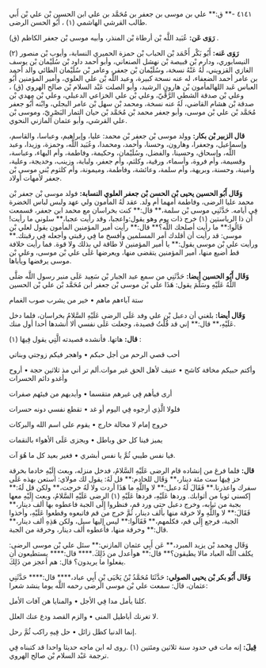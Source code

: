 ٤١٤١ -** ق:** علي بن موسى بن جعفر بن مُحَمَّد بن علي ابن الحسين بْن علي بْن أَبي طالب القرشي الهاشمي (١) ، أَبُو الحسن الرضى.

**رَوَى عَن:** عُبَيد اللَّه بْن أرطاة بْن المنذر، وأبيه موسى بْن جعفر الكاظم (ق) .

**رَوَى عَنه:** أَبُو بَكْر أَحْمَد بْن الحباب بْن حمزة الحميري النسابة، وأيوب بْن منصور (٢) النيسابوري، ودارم بْن قبيصة بْن نهشل الصنعاني، وأبو أحمد داود بْن سُلَيْمان بْن يوسف الغازي القزويني، لَهُ عَنْهُ نسخة، وسُلَيْمان بْن جعفر، وعامر بْن سُلَيْمان الطائي والد أحمد بن عامر أحمد الضعفاء، له عنه نسحة كبيرة، وعبد اللَّه بْن علي العلوي، وأمير المؤمنين أَبُو العباس عَبد اللهالمأمون بْن هارون الرشيد، وأبو الصلت عَبْد السلام بْن صالح الهروي (ق) ، وعلي بْن صدقة الشطي الرَّقِّيّ، وعلي بْن علي الخزاعي الدعبلي، وعلي بْن مهدي بْن صدقة بْن هشام القاضي، لَهُ عنه نسخة، ومحمد بْن سهل بْن عامر البجلي، وابْنه أَبُو جعفر مُحَمَّد بْن علي بْن موسى، وأبو جعفر محمد بْن مُحَمَّد بْن حيان التمار البَصْرِيّ، وموسى بْن علي القرشي، وأبو عثمان المازني النحوي.

**قال الزبير بْن بكار:** وولد موسى بْن جعفر بْن محمد: عليا، وإبراهيم، وعباسا، والقاسم، وإسماعيل، وجعفرا، وهارون، وحسنا، وأحمد، ومحمدا، وعُبَيد اللَّه، وحمزة، وزيدا، وعبد اللَّه، وإسحاق، وحسينا، والفضل، وسُلَيْمان، وحكيمة، وفاطمة، وأم البهاء، وعباسة، وقسيمة، وأم فروة، وأسماء، ورقية، وكلثم، وأم جعفر، ولبابة، وزينب، وخديجة، وعلية، وأمينة، وحسنة، وبريهة، وأم سلمة، وعائشة، وفاطمة، وميمونة، وأم كلثوم بْني موسى بْن جعفر لأمهات أولاد.

**وَقَال أَبُو الحسين يحيى بْن الحسن بْن جعفر العلوي النسابة:** فولد موسى بْن جعفر بْن محمد عليا الرضى، وفاطمة أمهما أم ولد. عقد لَهُ المأمون ولي عهد ولبس لباس الخضرة فِي أيامه. حَدَّثَنِي موسى بْن سلمة،** قال:** كنت بخراسان مع محمد ابن جعفر، فسمعت أن ذا الرياستين (١) خرج ذات يوم وهو يقول:واعجبا، وقد رأيت عجبا،** سلوني ما رأيت! قَالُوا:** ما رأيت أصلحك اللَّه؟** قال:** رأيت أمير المؤمنين المأمون يقول لعلي بْن موسى: قد رأيت أن أقلدك أمر المسلمين وأفسخ ما فِي رقبتي وأجعله فِي رقبتك.** ورأيت علي بْن موسى يقول:** يا أمير المؤمنين لا طاقة لي بذلك ولا قوة. فما رأيت خلافة قط أضيع منها، أمير المؤمنين يتقضى منها، ويعرضها عَلَى علي بْن موسى، وعلي بْن موسى يرفضها ويأباها.

**وَقَال أَبُو الحسين أيضا:** حَدَّثَنِي من سمع عبد الجبار بْن سَعِيد عَلَى منبر رسول اللَّه صَلَّى اللَّهُ عَلَيْهِ وسَلَّمَ يقول: هَذَا علي بْن موسى بْن جعفر ابن مُحَمَّد بْن علي بْن الحسين

ستة آباءهم ماهم • خير من يشرب صوب الغمام

**وَقَال أيضا:** بلغني أن دعبل بْن علي وفد عَلَى الرضى عَلَيْهِ السَّلامُ بخراسان، فلما دخل عَلَيْهِ،** قال:** إني قد قُلْتُ قصيدة، وجعلت عَلَى نفسي ألا أنشدها أحدا أول منك.

**قال:** هاتها. فأنشده قصيدته الَّتِي يقول فِيهَا (١) :

أحب قصي الرحم من أجل حبكم • واهجر فيكم زوجتي وبناتي

وأكتم حبيكم مخافة كاشح • عنيف لأهل الحق غير موات.ألم تر أني مذ ثلاثين حجة • أروح وأغدو دائم الحسرات

أرى فيأهم فِي غيرهم متقسما • وأيديهم من فيئهم صفرات

فلولا الَّذِي أرجوه فِي اليوم أو غد • تقطع نفسي دونه حسرات

خروج إمام لا محالة خارج • يقوم على اسم الله والبركات

يميز فينا كل حق وباطل • ويجزى عَلَى الأهواء بالنقمات

فيا نفس طيبي ثُمَّ يا نفس أبشري • فغير بعيد كل ما هُوَ آت.

**قال:** فلما فرغ من إنشاده قام الرضى عَلَيْهِ السَّلامُ، فدخل منزله، وبعث إِلَيْهِ خادما بخرقة خز فِيهَا ست مئة دينار،** وَقَال للخادم:** قل لَهُ: يقول لك مولاي: استعن بهذه عَلَى سفرك واعذرنا.** فَقَالَ لَهُ دعبل:** لا واللَّهِ ما هَذَا أردت ولا لَهُ خرجت،** ولكن قل لَهُ:** إكسني ثوبا من أثوابك. وردها عَلَيْهِ، فردها عَلَيْهِ (١) الرضى عَلَيْهِ السَّلامُ، وبعث إِلَيْهِ معها بجبة من ثيابه، وخرج دعبل حتى ورد قم، فنظروا إِلَى الجبة فاعطوه بها ألف دينار،** فَقَالَ:** لا واللَّهِ ولا خرقة منها بألف دينار، ثُمَّ خرج من قم فاتبعوه وقطعوا عَلَيْهِ، وأخذوا الجبة، فرجع إِلَى قم، فكلمهم،** فَقَالُوا:** ليس إليها سيل، ولكن هَذِهِ ألف دينار،** قال:** وخرقة منها، فأعطوه ألف دينار، وخرقة من الجبة.

وَقَال محمد بْن يزيد المبرد،** عَن أَبِي عثمان المازني:** سئل علي بْن موسى الرضى: يكلف اللَّه العباد مالا يطيقون؟** قال:** هوأعدل من ذَلِكَ.**** قال:**** يستطيعون أن يفعلوا ما يريدون؟ قال: هم أعجز من ذَلِكَ.

**وَقَال أَبُو بكر بْن يحيى الصولي:** حَدَّثَنَا مُحَمَّدُ بْنُ يَحْيَى بْنِ أَبِي عباد،**** قال:**** حَدَّثَنِي عثمان، قال: سمعت علي بْن موسى الرضى رحمه اللَّه يوما ينشد شعرا:

كلنا يأمل مدا فِي الأجل • والمنايا هن آفات الأمل.

لا تغرنك أباطيل المنى • والزم القصد ودع عنك العلل.

إنما الدنيا كظل زائل • حل فِيهِ راكب ثُمَّ رحل.

**قِيلَ:** إنه مات في حدود سنة ثلاثين ومئتين (١) .روى له ابن ماجه حديثا واحدا قد كتبناه فِي ترجمة عَبْد السلام بْن صالح الهروي.
